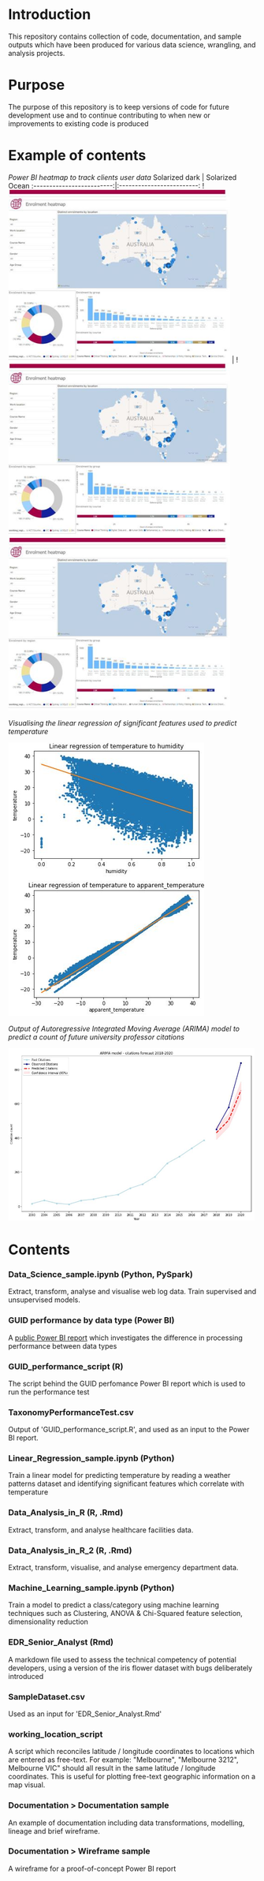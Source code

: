 # Introduction

This repository contains collection of code, documentation, and sample outputs which have been produced for various data science, wrangling, and analysis projects. 

# Purpose

The purpose of this repository is to keep versions of code for future development use and to continue contributing to when new or improvements to existing code is produced 

# Example of contents

_Power BI heatmap to track clients user data_
Solarized dark             |  Solarized Ocean
:-------------------------:|:-------------------------:
!<img src="https://github.com/DarthVidarr/Repos/blob/main/heatmap.JPG" width="450" height="350">  |  !<img src="https://github.com/DarthVidarr/Repos/blob/main/heatmap.JPG" width="450" height="350">
<img src="https://github.com/DarthVidarr/Repos/blob/main/heatmap.JPG" width="450" height="350">

_Visualising the linear regression of significant features used to predict temperature_

<img src="https://github.com/DarthVidarr/Repos/blob/main/linear_regression.JPG">

_Output of Autoregressive Integrated Moving Average (ARIMA) model to predict a count of future university professor citations_

<img src="https://github.com/DarthVidarr/Repos/blob/main/ARIMA_model.JPG" width="500" height="350">

# Contents

### Data_Science_sample.ipynb (Python, PySpark)
Extract, transform, analyse and visualise web log data. Train supervised and unsupervised models.

### GUID performance by data type (Power BI)
A [public Power BI report](https://app.powerbi.com/view?r=eyJrIjoiMjQ2MWM5ZTUtMDJlYi00YThlLWE5MGUtMGIwNzQ5Y2E0N2RjIiwidCI6ImU3ZTAzMWZjLWY1MGEtNDA2OS05NWE5LTZmNGQ4OTgxYzdmMiJ9)
 which investigates the difference in processing performance between data types 

### GUID_performance_script (R)
The script behind the GUID perfomance Power BI report which is used to run the performance test

### TaxonomyPerformanceTest.csv

Output of 'GUID_performance_script.R', and used as an input to the Power BI report.

### Linear_Regression_sample.ipynb (Python)

Train a linear model for predicting temperature by reading a weather patterns dataset and identifying significant features which correlate with temperature

### Data_Analysis_in_R (R, .Rmd)
Extract, transform, and analyse healthcare facilities data. 

### Data_Analysis_in_R_2 (R, .Rmd)

Extract, transform, visualise, and analyse emergency department data. 

### Machine_Learning_sample.ipynb (Python)

Train a model to predict a class/category using machine learning techniques such as Clustering, ANOVA & Chi-Squared feature selection, dimensionality reduction

### EDR_Senior_Analyst (Rmd)
A markdown file used to assess the technical competency of potential developers, using a version of the iris flower dataset with bugs deliberately introduced

### SampleDataset.csv
Used as an input for 'EDR_Senior_Analyst.Rmd'

### working_location_script

A script which reconciles latitude / longitude coordinates to locations which are entered as free-text. For example: "Melbourne", "Melbourne 3212", Melbourne VIC" should all result in the same latitude / longitude coordinates. This is useful for plotting free-text geographic information on a map visual.

### Documentation > Documentation sample

An example of documentation including data transformations, modelling, lineage and brief wireframe.

### Documentation > Wireframe sample

A wireframe for a proof-of-concept Power BI report

